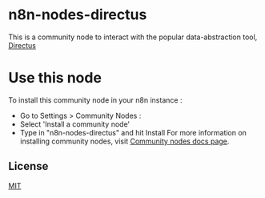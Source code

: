 # n8n-nodes-directus

This is a community node to interact with the popular data-abstraction tool, [Directus](https://directus.io/) 

# Use this node
To install this community node in your n8n instance :

- Go to Settings > Community Nodes :
- Select 'Install a community node'
- Type in "n8n-nodes-directus" and hit Install
For more information on installing community nodes, visit [Community nodes docs page](https://docs.n8n.io/integrations/community-nodes/).

## License

[MIT](https://github.com/n8n-io/n8n-nodes-starter/blob/master/LICENSE.md)
